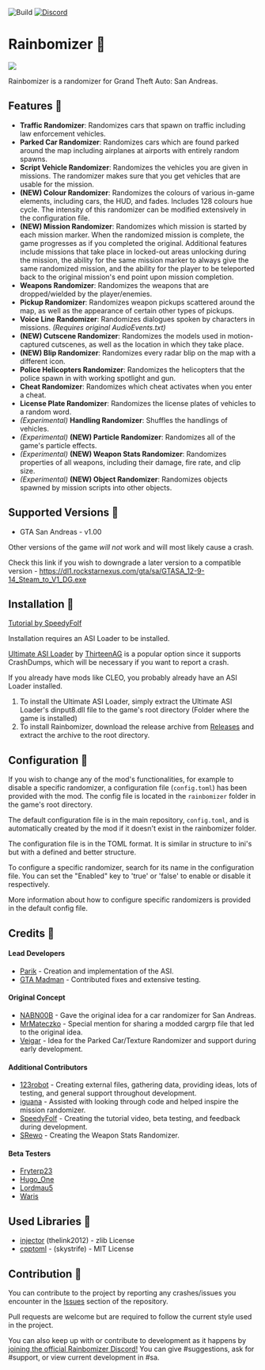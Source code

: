 ![Build](https://github.com/Parik27/Rainbomizer/workflows/Build/badge.svg)
[![Discord](https://img.shields.io/discord/681996979974570066.svg?label=&logo=discord&logoColor=ffffff&color=7389D8&labelColor=6A7EC2)](https://discord.gg/BYVBQw7)
# Rainbomizer 🌈

<img src="https://media.discordapp.net/attachments/419957309192536066/602097860292509718/spinning.gif">

Rainbomizer is a randomizer for Grand Theft Auto: San Andreas.

## Features 🌈

- **Traffic Randomizer**: Randomizes cars that spawn on traffic including law enforcement vehicles.
- **Parked Car Randomizer**: Randomizes cars which are found parked around the map including airplanes at airports with entirely random spawns.
- **Script Vehicle Randomizer**: Randomizes the vehicles you are given in missions. The randomizer makes sure that you get vehicles that are usable for the mission.
- **(NEW) Colour Randomizer**: Randomizes the colours of various in-game elements, including cars, the HUD, and fades. Includes 128 colours hue cycle. The intensity of this randomizer can be modified extensively in the configuration file.
- **(NEW) Mission Randomizer**: Randomizes which mission is started by each mission marker. When the randomized mission is complete, the game progresses as if you completed the original. Additional features include missions that take place in locked-out areas unlocking during the mission, the ability for the same mission marker to always give the same randomized mission, and the ability for the player to be teleported back to the original mission's end point upon mission completion.
- **Weapons Randomizer**: Randomizes the weapons that are dropped/wielded by the player/enemies.
- **Pickup Randomizer**: Randomizes weapon pickups scattered around the map, as well as the appearance of certain other types of pickups.
- **Voice Line Randomizer**: Randomizes dialogues spoken by characters in missions. *(Requires original AudioEvents.txt)*
- **(NEW) Cutscene Randomizer**: Randomizes the models used in motion-captured cutscenes, as well as the location in which they take place.
- **(NEW) Blip Randomizer**: Randomizes every radar blip on the map with a different icon.
- **Police Helicopters Randomizer**: Randomizes the helicopters that the police spawn in with working spotlight and gun.
- **Cheat Randomizer**: Randomizes which cheat activates when you enter a cheat.
- **License Plate Randomizer**: Randomizes the license plates of vehicles to a random word.
- *(Experimental)* **Handling Randomizer**: Shuffles the handlings of vehicles.
- *(Experimental)* **(NEW) Particle Randomizer**: Randomizes all of the game's particle effects.
- *(Experimental)* **(NEW) Weapon Stats Randomizer**: Randomizes properties of all weapons, including their damage, fire rate, and clip size.
- *(Experimental)* **(NEW) Object Randomizer**: Randomizes objects spawned by mission scripts into other objects.

## Supported Versions 🌈

* GTA San Andreas - v1.00

Other versions of the game *will not* work and will most likely cause a crash.

Check this link if you wish to downgrade a later version to a compatible version - https://dl1.rockstarnexus.com/gta/sa/GTASA_12-9-14_Steam_to_V1_DG.exe

## Installation 🌈

[Tutorial by SpeedyFolf](https://www.youtube.com/watch?v=HRz_zTuctKc)

Installation requires an ASI Loader to be installed.

[Ultimate ASI Loader](https://github.com/ThirteenAG/Ultimate-ASI-Loader) by [ThirteenAG](https://github.com/ThirteenAG) is a popular option since it supports CrashDumps, which will be necessary if you want to report a crash.

If you already have mods like CLEO, you probably already have an ASI Loader installed. 

1. To install the Ultimate ASI Loader, simply extract the Ultimate ASI Loader's dinput8.dll file to the game's root directory (Folder where the game is installed)
2. To install Rainbomizer, download the release archive from [Releases](https://github.com/Parik27/Rainbomizer/releases) and extract the archive to the root directory.

## Configuration 🌈

If you wish to change any of the mod's functionalities, for example to disable a specific randomizer, a configuration file (`config.toml`) has been provided with the mod. The config file is located in the `rainbomizer` folder in the game's root directory.

The default configuration file is in the main repository, `config.toml`, and is automatically created by the mod if it doesn't exist in the rainbomizer folder.

The configuration file is in the TOML format. It is similar in structure to ini's but with a defined and better structure.

To configure a specific randomizer, search for its name in the configuration file. You can set the "Enabled" key to 'true' or 'false' to enable or disable it respectively.

More information about how to configure specific randomizers is provided in the default config file.

## Credits 🌈

#### Lead Developers

- [Parik](https://github.com/Parik27) - Creation and implementation of the ASI.
- [GTA Madman](https://github.com/GTAMadman) - Contributed fixes and extensive testing.

#### Original Concept

- [NABN00B](https://www.twitch.tv/nabn00b) - Gave the original idea for a car randomizer for San Andreas.
- [MrMateczko](https://www.twitch.tv/mrmateczko_) - Special mention for sharing a modded cargrp file that led to the original idea.
- [Veigar](https://gtaforums.com/profile/685882-veigar) - Idea for the Parked Car/Texture Randomizer and support during early development.

#### Additional Contributors

- [123robot](https://www.twitch.tv/123robot) - Creating external files, gathering data, providing ideas, lots of testing, and general support throughout development.
- [iguana](https://www.twitch.tv/iguana_) - Assisted with looking through code and helped inspire the mission randomizer.
- [SpeedyFolf](https://www.twitch.tv/speedyfolf) - Creating the tutorial video, beta testing, and feedback during development.
- [SRewo](https://github.com/SRewo) - Creating the Weapon Stats Randomizer.

#### Beta Testers

- [Fryterp23](https://www.twitch.tv/fryterp23)
- [Hugo_One](https://www.twitch.tv/hugo_one)
- [Lordmau5](https://www.twitch.tv/lordmau5)
- [Waris](https://www.twitch.tv/wariscoach)

## Used Libraries 🌈

- [injector](https://github.com/thelink2012/injector) (thelink2012) - zlib License
- [cpptoml](https://github.com/skystrife/cpptoml) - (skystrife) - MIT License

## Contribution 🌈

You can contribute to the project by reporting any crashes/issues you encounter in the [Issues](https://github.com/Parik27/Rainbomizer/issues) section of the repository.

Pull requests are welcome but are required to follow the current style used in the project.

You can also keep up with or contribute to development as it happens by [joining the official Rainbomizer Discord!](https://discord.gg/BYVBQw7) You can give #suggestions, ask for #support, or view current development in #sa.
